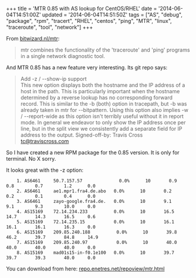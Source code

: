 +++
title = 'MTR 0.85 with AS lookup for CentOS/RHEL'
date = '2014-06-04T14:51:00Z'
updated = '2014-06-04T14:51:50Z'
tags = ["AS", "debug", "package", "rpm", "tracert", "RHEL", "centos", "ping", "MTR", "linux", "traceroute", "tool", "network"]
+++

From [bitwizard.nl/mtr](http://www.bitwizard.nl/mtr/):  
> mtr combines the functionality of the 'traceroute' and 'ping' programs in a single network diagnostic tool.

And MTR 0.85 has a new feature very interesting. Its git repo says:  
> Add -z / --show-ip support  
> This new option displays both the hostname and the IP address of a host in the path. This is particularly important when the hostname determined by a reverse lookup has no corresponding forward record. This is similar to the -b (both) option in tracepath, but -b was already taken in mtr for --bitpattern. Using this option also implies -w / --report-wide as this option isn't terribly useful without it in report mode. In general we endeavor to only show the IP address once per line, but in the split view we consistently add a separate field for IP address to the output. Signed-off-by: Travis Cross <tc@traviscross.com>

So I have created a new RPM package for the 0.85 version. It is only for terminal. No X sorry.

It looks great with the -z option:  
```
    1. AS6461     50.7.157.57              0.0%      10       0.9        0.8        0.7        1.2      0.0
    2. AS6461     ae1.mpr1.fra4.de.abo   0.0%      10       0.2        0.2        0.1        0.4      0.0
    3. AS6461     zayo-google.fra4.de.   0.0%      10       9.1        9.1        9.3        10.0     0.0
    4. AS15169    72.14.234.233          0.0%      10       16.5       14.7       14.3       16.5     0.6
    5. AS15169    72.14.235.15           0.0%      10       16.1       16.1       16.1       16.3     0.0
    6. AS15169    209.85.240.188          0.0%      10       39.8       46.2       39.7       84.8     14.9
    7. AS15169    209.85.240.97           0.0%      10       40.0       40.0       40.0       40.0     0.0
    8. AS15169    mad01s15-in-f0.1e100   0.0%      10       39.7       39.7       39.3       40.0     0.0
```

You can download from here: [repo.enetres.net/repoview/mtr.html](http://repo.enetres.net/repoview/mtr.html)
